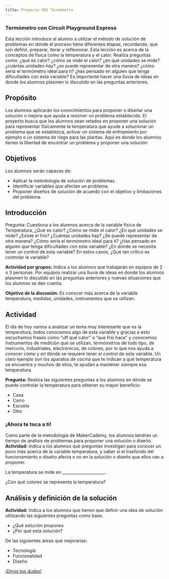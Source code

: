 ```yaml
---
title: Proyecto 002 Termómetro
---
```


### Termómetro con Circuit Playground Express

Esta lección introduce al alumno a utilizar el método de solución de problemas en donde el proceso tiene diferentes etapas, recordando, que son definir, preparar, iterar y reflexionar. Esta lección es acerca de la conceptos de física como la temperatura y el calor. Realiza preguntas como: ¿qué es calor? ¿cómo se mide el calor? ¿en qué unidades se mide? ¿cuántas unidades hay? ¿se puede representar de otra manera? ¿cómo sería el termómetro ideal para ti? ¿has pensado en alguien que tenga dificultades con esta variable? Es importante hacer una lluvia de ideas en donde los alumnos plasmen lo discutido en las preguntas anteriores.


## Propósito
Los alumnos aplicarán los conocimientos para proponer o diseñar una solución o mejora que ayuda a resolver un problema establecido. El proyecto busca que los alumnos sean retados en proponer una solución para representar físicamente la temperatura que ayude a solucionar un problema que se establezca, activar un sistema de enfriamiento por ejemplo o un sistema de riego para las plantas. Aquí es donde los alumnos tienen la libertad de encontrar un problema y proponer una solución


## Objetivos
Los alumnos serán capaces de: 
- Aplicar la metodología de solución de problemas. 
- Identificar variables que afectan un problema. 
- Proponer diseños de solución de acuerdo con el objetivo y limitaciones del problema.



## Introducción

Pregunta: Cuestiona a los alumnos acerca de la variable física de Temperatura, ¿Qué es calor? ¿Cómo se mide el calor? ¿En qué unidades se mide? ¿Existe el frío? ¿Cuántas unidades hay? ¿Se puede representar de otra manera? ¿Cómo sería el termómetro ideal para ti? ¿Has pensado en alguien que tenga dificultades con esta variable? ¿En dónde se necesita tener un control de esta variable? En estos casos, ¿Qué tan crítico es controlar la variable?

**Actividad por grupos:** Indica a los alumnos que trabajarán en equipos de 2 o 3 personas. 
Por equipos realizar una lluvia de ideas en donde los alumnos plasmen lo discutido en las preguntas anteriores y nuevas situaciones que los alumnos se den cuenta.

**Objetivo de la discusión:** Es conocer más acerca de la variable temperatura, medidas, unidades, instrumentos que se utilizan.



## Actividad

El día de hoy vamos a analizar un tema muy interesante que es la temperatura, todos conocemos algo de esta variable y gracias a esto escuchamos frases como “uff qué calor” o “que frío hace” y conocemos instrumentos de medición que se utilizan, termómetros de todo tipo, de mercurio, industriales, electrónicos, de colores, por lo que nos ayuda a conocer cómo y en dónde se requiere tener el control de esta variable. Un claro ejemplo son los aparatos de cocina que te indican a qué temperatura se encuentra y muchos de ellos, te ayudan a mantener siempre esa temperatura.

**Pregunta:** Realiza las siguientes preguntas a los alumnos en dónde se puede controlar la temperatura para obtener su mayor beneficio: 
- Casa 
- Carro 
- Escuela 
- Otro


### ¡Ahora te toca a ti!
Como parte de la metodología de MakerCademy, los alumnos tendrán un tiempo de análisis de problemas para proponer una solución o diseño. 
**Actividad:** Indica a los alumnos qué preguntas investigan para conocer un poco más acerca de la variable temperatura, y saber si el trasfondo del funcionamiento o diseño afecta o no en la solución o diseño que ellos van a proponer.

La temperatura se mide en  _____________________. 

¿Con qué colores se representa la temperatura?

## Análisis y definición de la solución
**Actividad:** Indica a los alumnos que tienen que definir una idea de solución utilizando las siguientes preguntas como base.
- ¿Qué solución propones   
- ¿Por qué esta solución?   

De las siguientes áreas qué mejorarías:      
- Tecnología      
- Funcionalidad      
- Diseño


<a class="btn btn-primary" target="_blank" href="http://community.p2pu.org/category/tech"><i class="fa fa-weixin"></i> ¡Dinos tus dudas!</a>

